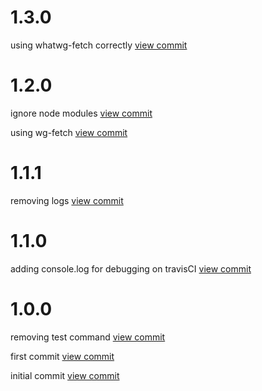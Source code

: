 

# 1.3.0

using whatwg-fetch correctly [view commit](http://github.com/$3/$4/commit/aadc261f884ccaa0b027f00afbc94ad4363f82be) 

 

# 1.2.0

ignore node modules [view commit](http://github.com/$3/$4/commit/a40da4c2028310059cd1bcd80388b18c160f656a) 

using wg-fetch [view commit](http://github.com/$3/$4/commit/5e3a0b7cc6c2dca0d9cbba4c32141c56cb126b7e) 

 

# 1.1.1

removing logs [view commit](http://github.com/$3/$4/commit/0d3060edb7a086722bcd03aa0d178d6fbd60f1d9) 

 

# 1.1.0

adding console.log for debugging on travisCI [view commit](http://github.com/$3/$4/commit/4a7a3cec8c6e131cee1d59e16e90709fbf82a4ab) 

 

# 1.0.0

removing test command [view commit](http://github.com/$3/$4/commit/4e7df2d02754b6af130b7687595d08c65f07c302) 

first commit [view commit](http://github.com/$3/$4/commit/37e0c065f4aae7fef9b8a137e669b2e4acb9ff79) 

initial commit [view commit](http://github.com/$3/$4/commit/f92107022012bcf4587b8055c04a3d67587e8ef4) 

 
